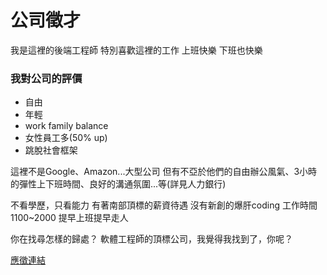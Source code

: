 # 公司徵才
我是這裡的後端工程師 特別喜歡這裡的工作
上班快樂 下班也快樂
### 我對公司的評價
- 自由
- 年輕
- work family balance
- 女性員工多(50% up)
- 跳脫社會框架

這裡不是Google、Amazon...大型公司
但有不亞於他們的自由辦公風氣、3小時的彈性上下班時間、良好的溝通氛圍...等(詳見人力銀行)

不看學歷，只看能力
有著南部頂標的薪資待遇
沒有新創的爆肝coding
工作時間1100~2000
提早上班提早走人

你在找尋怎樣的歸處？
軟體工程師的頂標公司，我覺得我找到了，你呢？

[應徵連結](https://www.1111.com.tw/corp/73140727/)
